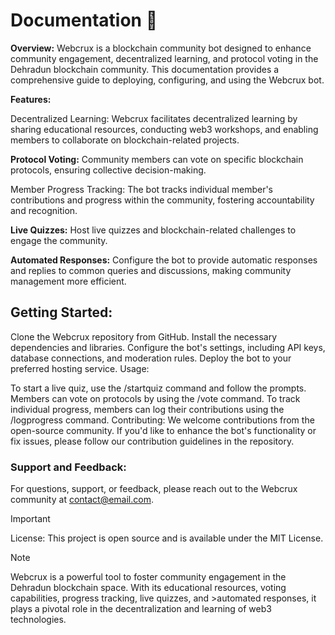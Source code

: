 # Documentation 🚀
**Overview:**
Webcrux is a blockchain community bot designed to enhance community engagement, decentralized learning, and protocol voting in the Dehradun blockchain community. This documentation provides a comprehensive guide to deploying, configuring, and using the Webcrux bot.

**Features:**

Decentralized Learning: Webcrux facilitates decentralized learning by sharing educational resources, conducting web3 workshops, and enabling members to collaborate on blockchain-related projects.

**Protocol Voting:** Community members can vote on specific blockchain protocols, ensuring collective decision-making.

Member Progress Tracking: The bot tracks individual member's contributions and progress within the community, fostering accountability and recognition.

**Live Quizzes:** Host live quizzes and blockchain-related challenges to engage the community.

**Automated Responses:** Configure the bot to provide automatic responses and replies to common queries and discussions, making community management more efficient.

## Getting Started:

Clone the Webcrux repository from GitHub.
Install the necessary dependencies and libraries.
Configure the bot's settings, including API keys, database connections, and moderation rules.
Deploy the bot to your preferred hosting service.
Usage:

To start a live quiz, use the /startquiz command and follow the prompts.
Members can vote on protocols by using the /vote command.
To track individual progress, members can log their contributions using the /logprogress command.
Contributing:
We welcome contributions from the open-source community. If you'd like to enhance the bot's functionality or fix issues, please follow our contribution guidelines in the repository.

### Support and Feedback:
For questions, support, or feedback, please reach out to the Webcrux community at contact@email.com.

> [!IMPORTANT]
>License:
>This project is open source and is available under the MIT License.

> [!NOTE]
>Webcrux is a powerful tool to foster community engagement in the Dehradun blockchain space. With its educational resources, voting capabilities, progress tracking, live quizzes, and >automated responses, it plays a pivotal role in the decentralization and learning of web3 technologies.
